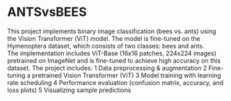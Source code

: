 # ANTSvsBEES
This project implements binary image classification (bees vs. ants) using the Vision Transformer (ViT) model. The model is fine-tuned on the Hymenoptera dataset, which consists of two classes: bees and ants.  
The implementation includes ViT-Base (16x16 patches, 224x224 images) pretrained on ImageNet and is fine-tuned to achieve high accuracy on this dataset. 
The project includes: 
1 Data preprocessing & augmentation 
2 Fine-tuning a pretrained Vision Transformer (ViT) 
3 Model training with learning rate scheduling 
4 Performance evaluation (confusion matrix, accuracy, and loss plots) 
5 Visualizing sample predictions
